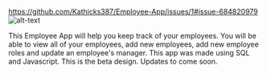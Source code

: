 https://github.com/Kathicks387/Employee-App/issues/1#issue-684820979
![alt-text](https://github.com/Kathicks387/Employee-App/blob/master/Employee-App%20(2).gif)

This Employee App will help you keep track of your employees.  You will be able to view all of your employees, add new employees, add new employee roles and update an employee's manager.  This app was made using SQL and Javascript.  This is the beta design.  Updates to come soon.
